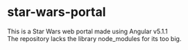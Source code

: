 # star-wars-portal
This is a Star Wars web portal made using Angular v5.1.1  
The repository lacks the library node_modules for its too big.
